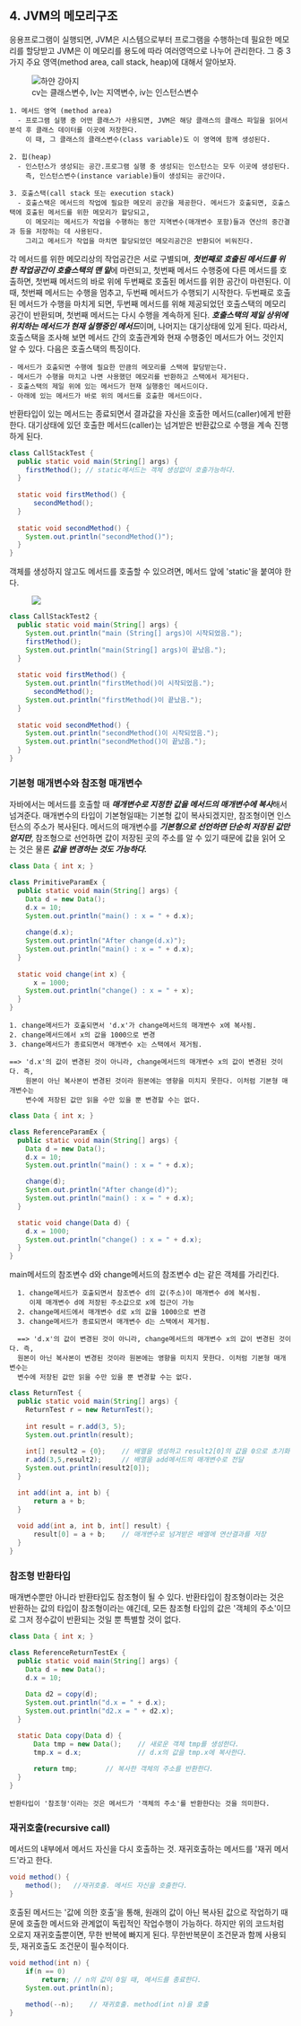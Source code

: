 ## 4. JVM의 메모리구조
응용프로그램이 실행되면, JVM은 시스템으로부터 프로그램을 수행하는데 필요한 메모리를 할당받고 JVM은 이 메모리를 용도에 따라 여러영역으로
나누어 관리한다. 그 중 3가지 주요 영역(method area, call stack, heap)에 대해서 알아보자.
<figure>
    <img src="https://mblogthumb-phinf.pstatic.net/20110527_55/anilove317_13064597097104LDUh_JPEG/JVM%B8%DE%B8%F0%B8%AE%B1%B8%C1%B6.jpg?type=w2" title="하얀 강아지">
    <figcaption>cv는 클래스변수, lv는 지역변수, iv는 인스턴스변수</figcaption>
</figure>

    1. 메서드 영역 (method area)
      - 프로그램 실행 중 어떤 클래스가 사용되면, JVM은 해당 클래스의 클래스 파일을 읽어서 분석 후 클래스 데이터를 이곳에 저장한다.
        이 때, 그 클래스의 클래스변수(class variable)도 이 영역에 함께 생성된다.

    2. 힙(heap)
      - 인스턴스가 생성되는 공간.프로그램 실행 중 생성되는 인스턴스는 모두 이곳에 생성된다.
        즉, 인스턴스변수(instance variable)들이 생성되는 공간이다.

    3. 호출스택(call stack 또는 execution stack)
      - 호출스택은 메서드의 작업에 필요한 메모리 공간을 제공한다. 메서드가 호출되면, 호출스택에 호출된 메서드를 위한 메모리가 할당되고,
        이 메모리는 메서드가 작업을 수행하는 동안 지역변수(매개변수 포함)들과 연산의 중간결과 등을 저장하는 데 사용된다. 
        그리고 메서드가 작업을 마치면 할당되었던 메모리공간은 반환되어 비워진다.

각 메서드를 위한 메모리상의 작업공간은 서로 구별되며, ***첫번째로 호출된 메서드를 위한 작업공간이 호출스택의 맨 밑***에 마련되고, 첫번째
메서드 수행중에 다른 메서드를 호출하면, 첫번째 메서드의 바로 위에 두번째로 호출된 메서드를 위한 공간이 마련된다. 이 때, 첫번째 메서드는 
수행을 멈추고, 두번째 메서드가 수행되기 시작한다. 두번째로 호출된 메서드가 수행을 마치게 되면, 두번째 메서드를 위해 제공되었던 호출스택의 메모리공간이
반환되며, 첫번째 메서드는 다시 수행을 계속하게 된다. ***호출스택의 제일 상위에 위치하는 메서드가 현재 실행중인 메서드***이며, 나머지는 대기상태에
있게 된다. 따라서, 호출스택을 조사해 보면 메서드 간의 호출관계와 현재 수행중인 메서드가 어느 것인지 알 수 있다. 다음은 호출스택의 특징이다.

    - 메서드가 호출되면 수행에 필요한 만큼의 메모리를 스택에 할당받는다.
    - 메서드가 수행을 마치고 나면 사용했던 메모리를 반환하고 스택에서 제거된다.
    - 호출스택의 제일 위에 있는 메서드가 현재 실행중인 메서드이다.
    - 아래에 있는 메서드가 바로 위의 메서드를 호출한 메서드이다.

반환타입이 있는 메서드는 종료되면서 결과값을 자신을 호출한 메서드(caller)에게 반환한다. 대기상태에 있던 호출한 메서드(caller)는 
넘겨받은 반환값으로 수행을 계속 진행하게 된다.

```java
class CallStackTest {
  public static void main(String[] args) {
    firstMethod(); // static메서드는 객체 생성없이 호출가능하다.
  }
  
  static void firstMethod() {
      secondMethod();
  }
  
  static void secondMethod() {
    System.out.println("secondMethod()");
  }
}
```
객체를 생성하지 않고도 메서드를 호출할 수 있으려면, 메서드 앞에 'static'을 붙여야 한다.
<figure>
    <img src="https://velog.velcdn.com/images%2Fjeong11%2Fpost%2F1d1e2c1c-de11-4ca9-9649-c2135a25af9b%2F%E1%84%89%E1%85%B3%E1%84%8F%E1%85%B3%E1%84%85%E1%85%B5%E1%86%AB%E1%84%89%E1%85%A3%E1%86%BA%202021-05-29%20%E1%84%8B%E1%85%A9%E1%84%92%E1%85%AE%206.28.17.png">
</figure>

```java
class CallStackTest2 {
  public static void main(String[] args) {
    System.out.println("main (String[] args)이 시작되었음.");
    firstMethod();
    System.out.println("main(String[] args)이 끝났음.");
  }
  
  static void firstMethod() {
    System.out.println("firstMethod()이 시작되었음.");
      secondMethod();
    System.out.println("firstMethod()이 끝났음.");
  }
  
  static void secondMethod() {
    System.out.println("secondMethod()이 시작되었음.");
    System.out.println("secondMethod()이 끝났음.");
  }
}
```
### 기본형 매개변수와 참조형 매개변수
자바에서는 메서드를 호출할 때 ***매개변수로 지정한 값을 메서드의 매개변수에 복사***해서 넘겨준다.
매개변수의 타입이 기본형일때는 기본형 값이 복사되겠지만, 참조형이면 인스턴스의 주소가 복사된다.
메서드의 매개변수를 ***기본형으로 선언하면 단순히 저장된 값만 얻지만***, 참조형으로 선언하면 값이 저장된 곳의 주소를 알
수 있기 때문에 값을 읽어 오는 것은 물론 ***값을 변경하는 것도 가능하다.***
```java
class Data { int x; }

class PrimitiveParamEx {
  public static void main(String[] args) {
    Data d = new Data();
    d.x = 10;
    System.out.println("main() : x = " + d.x);
    
    change(d.x);
    System.out.println("After change(d.x)");
    System.out.println("main() : x = " + d.x);
  }
  
  static void change(int x) {
      x = 1000;
    System.out.println("change() : x = " + x);
  }
}
```
    1. change메서드가 호출되면서 'd.x'가 change메서드의 매개변수 x에 복사됨.
    2. change메서드에서 x의 값을 1000으로 변경
    3. change메서드가 종료되면서 매개변수 x는 스택에서 제거됨.

    ==> 'd.x'의 값이 변경된 것이 아니라, change메서드의 매개변수 x의 값이 변경된 것이다. 즉,
        원본이 아닌 복사본이 변경된 것이라 원본에는 영향을 미치지 못한다. 이처럼 기본형 매개변수는 
        변수에 저장된 값만 읽을 수만 있을 뿐 변경할 수는 없다.

```java
class Data { int x; }

class ReferenceParamEx {
  public static void main(String[] args) {
    Data d = new Data();
    d.x = 10;
    System.out.println("main() : x = " + d.x);

    change(d);
    System.out.println("After change(d)");
    System.out.println("main() : x = " + d.x);
  }

  static void change(Data d) {
    d.x = 1000;
    System.out.println("change() : x = " + d.x);
  }
}
```
main메서드의 참조변수 d와 change메서드의 참조변수 d는 같은 객체를 가리킨다.

      1. change메서드가 호출되면서 참조변수 d의 값(주소)이 매개변수 d에 복사됨.
         이제 매개변수 d에 저장된 주소값으로 x에 접근이 가능
      2. change메서드에서 매개변수 d로 x의 값을 1000으로 변경
      3. change메서드가 종료되면서 매개변수 d는 스택에서 제거됨.

      ==> 'd.x'의 값이 변경된 것이 아니라, change메서드의 매개변수 x의 값이 변경된 것이다. 즉,
      원본이 아닌 복사본이 변경된 것이라 원본에는 영향을 미치지 못한다. 이처럼 기본형 매개변수는
      변수에 저장된 값만 읽을 수만 있을 뿐 변경할 수는 없다.


```java
class ReturnTest {
  public static void main(String[] args) {
    ReturnTest r = new ReturnTest();
    
    int result = r.add(3, 5);
    System.out.println(result);
    
    int[] result2 = {0};    // 배열을 생성하고 result2[0]의 값을 0으로 초기화
    r.add(3,5,result2);     // 배열을 add메서드의 매개변수로 전달
    System.out.println(result2[0]);
  }

  int add(int a, int b) {
      return a + b;
  }
  
  void add(int a, int b, int[] result) {
      result[0] = a + b;    // 매개변수로 넘겨받은 배열에 연산결과를 저장
  }
}
```

### 참조형 반환타입
매개변수뿐만 아니라 반환타입도 참조형이 될 수 있다. 반환타입이 참조형이라는 것은 
반환하는 값의 타입이 참조형이라는 얘긴데, 모든 참조형 타입의 값은 '객체의 주소'이므로 
그저 정수값이 반환되는 것일 뿐 특별할 것이 없다.

```java
class Data { int x; }

class ReferenceReturnTestEx {
  public static void main(String[] args) {
    Data d = new Data();
    d.x = 10;
    
    Data d2 = copy(d);
    System.out.println("d.x = " + d.x);
    System.out.println("d2.x = " + d2.x);
  }

  static Data copy(Data d) {
      Data tmp = new Data();    // 새로운 객체 tmp를 생성한다.
      tmp.x = d.x;              // d.x의 값을 tmp.x에 복사한다.
      
      return tmp;       // 복사한 객체의 주소를 반환한다.
  }
}
```
    반환타입이 '참조형'이라는 것은 메서드가 '객체의 주소'를 반환한다는 것을 의미한다.

### 재귀호출(recursive call)
메서드의 내부에서 메서드 자신을 다시 호출하는 것. 재귀호출하는 메서드를 '재귀 메서드'라고 한다.
```java
void method() {
    method();   //재귀호출. 메서드 자신을 호출한다.
}
```
호출된 메서드는 '값에 의한 호출'을 통해, 원래의 값이 아닌 복사된 값으로 작업하기 때문에 호출한 메서드와 관계없이
독립적인 작업수행이 가능하다. 하지만 위의 코드처럼 오로지 재귀호출뿐이면, 무한 반복에 빠지게 된다. 무한반복문이
조건문과 함께 사용되듯, 재귀호출도 조건문이 필수적이다.
```java
void method(int n) {
    if(n == 0)
        return; // n의 값이 0일 때, 메서드를 종료한다.
    System.out.println(n);
    
    method(--n);    // 재귀호출. method(int n)을 호출
}
```